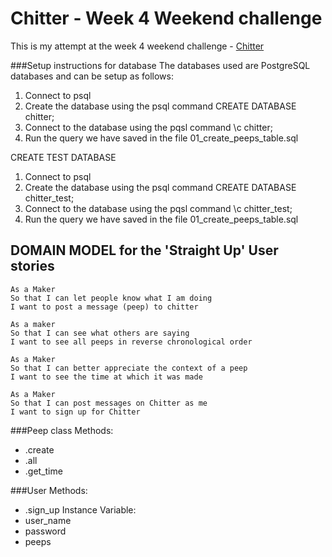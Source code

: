 # Chitter - Week 4 Weekend challenge

This is my attempt at the week 4 weekend challenge - [Chitter](https://github.com/makersacademy/chitter-challenge)

###Setup instructions for database
The databases used are PostgreSQL databases and can be setup as follows:

1. Connect to psql
2. Create the database using the psql command CREATE DATABASE chitter;
3. Connect to the database using the pqsl command \c chitter;
4. Run the query we have saved in the file 01_create_peeps_table.sql

CREATE TEST DATABASE


1. Connect to psql
2. Create the database using the psql command CREATE DATABASE chitter_test;
3. Connect to the database using the pqsl command \c chitter_test;
4. Run the query we have saved in the file 01_create_peeps_table.sql

## DOMAIN MODEL for the 'Straight Up' User stories
```
As a Maker
So that I can let people know what I am doing  
I want to post a message (peep) to chitter

As a maker
So that I can see what others are saying  
I want to see all peeps in reverse chronological order

As a Maker
So that I can better appreciate the context of a peep
I want to see the time at which it was made

As a Maker
So that I can post messages on Chitter as me
I want to sign up for Chitter
```

###Peep class
Methods:
* .create
* .all
* .get_time

###User
Methods:
* .sign_up
Instance Variable:
* user_name
* password
* peeps

